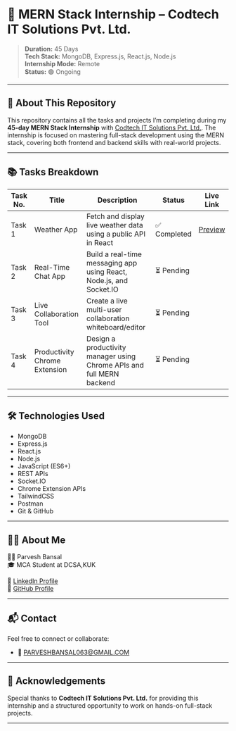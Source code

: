 # 🚀 MERN Stack Internship – Codtech IT Solutions Pvt. Ltd.

> **Duration:** 45 Days  
> **Tech Stack:** MongoDB, Express.js, React.js, Node.js  
> **Internship Mode:** Remote  
> **Status:** 🟢 Ongoing

---

## 📌 About This Repository

This repository contains all the tasks and projects I’m completing during my **45-day MERN Stack Internship** with [Codtech IT Solutions Pvt. Ltd.](https://www.codtechitsolutions.com/). The internship is focused on mastering full-stack development using the MERN stack, covering both frontend and backend skills with real-world projects.

---

## 📚 Tasks Breakdown

| Task No. | Title                             | Description                                                              | Status       | Live Link |
|----------|-----------------------------------|--------------------------------------------------------------------------|--------------|-----------|
| Task 1   | Weather App                       | Fetch and display live weather data using a public API in React          | ✅ Completed | [Preview](https://parve5h.github.io/vayutrack) |
| Task 2   | Real-Time Chat App                | Build a real-time messaging app using React, Node.js, and Socket.IO      | ⏳ Pending   |           |
| Task 3   | Live Collaboration Tool           | Create a live multi-user collaboration whiteboard/editor                 | ⏳ Pending   |           |
| Task 4   | Productivity Chrome Extension     | Design a productivity manager using Chrome APIs and full MERN backend    | ⏳ Pending   |           |

---

## 🛠 Technologies Used

- MongoDB
- Express.js
- React.js
- Node.js
- JavaScript (ES6+)
- REST APIs
- Socket.IO
- Chrome Extension APIs
- TailwindCSS
- Postman
- Git & GitHub

---

## 🙋‍♂️ About Me

👨‍💻 Parvesh Bansal  
🎓 MCA Student at DCSA,KUK 

🔗 [LinkedIn Profile](https://www.linkedin.com/in/parvesh-bansal)  
📂 [GitHub Profile](https://github.com/PARVE5H)

---

## 📬 Contact

Feel free to connect or collaborate:

- 📧 [PARVESHBANSAL063@GMAIL.COM](mailto:PARVESHBANSAL063@GMAIL.COM)

---

## 🌟 Acknowledgements

Special thanks to **Codtech IT Solutions Pvt. Ltd.** for providing this internship and a structured opportunity to work on hands-on full-stack projects.

---
